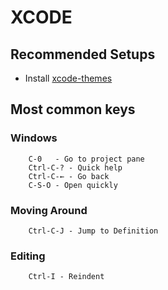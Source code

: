 # XCODE

## Recommended Setups

* Install [xcode-themes](https://github.com/tursunovic/xcode-themes)

## Most common keys

### Windows

```
    C-0   - Go to project pane
    Ctrl-C-? - Quick help
    Ctrl-C-← - Go back
    C-S-O - Open quickly
```

### Moving Around

```
    Ctrl-C-J - Jump to Definition
```

### Editing

```
    Ctrl-I - Reindent
```
